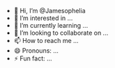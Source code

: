 - 👋 Hi, I’m @Jamesophelia
- 👀 I’m interested in ...
- 🌱 I’m currently learning ...
- 💞️ I’m looking to collaborate on ...
- 📫 How to reach me ...
- 😄 Pronouns: ...
- ⚡ Fun fact: ...

<!---
Jamesophelia/Jamesophelia is a ✨ special ✨ repository because its `README.md` (this file) appears on your GitHub profile.
You can click the Preview link to take a look at your changes.
--->
